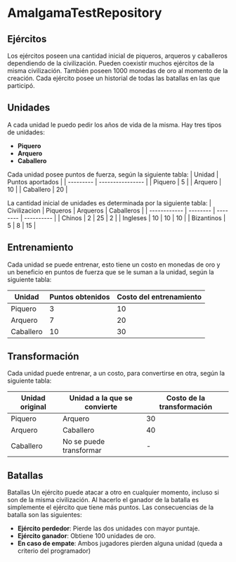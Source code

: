 # AmalgamaTestRepository

## Ejércitos
Los ejércitos poseen una cantidad inicial de piqueros, arqueros y caballeros
dependiendo
de la civilización. Pueden coexistir muchos ejércitos de la misma civilización.
También poseen 1000 monedas de oro al momento de la creación.
Cada ejército posee un historial de todas las batallas en las que participó.

## Unidades
A cada unidad le puedo pedir los años de vida de la misma.
Hay tres tipos de unidades:
* **Piquero**
* **Arquero**
* **Caballero**

Cada unidad posee puntos de fuerza, según la siguiente tabla:
| Unidad    | Puntos aportados |
| --------- | ---------------- |
| Piquero   | 5                |
| Arquero   | 10               |
| Caballero | 20               |

La cantidad inicial de unidades es determinada por la siguiente tabla:
| Civilizacion | Piqueros | Arqueros | Caballeros |
| ------------ | -------- | -------- | ---------- |
| Chinos       | 2        | 25       | 2          |
| Ingleses     | 10       | 10       | 10         |
| Bizantinos   | 5        | 8        | 15         |


## Entrenamiento
Cada unidad se puede entrenar, esto tiene un costo en monedas de oro y un
beneficio en puntos
de fuerza que se le suman a la unidad, según la siguiente tabla:

| Unidad    | Puntos obtenidos | Costo del entrenamiento |
| --------- | ---------------- | ----------------------- |
| Piquero   | 3                | 10                      |
| Arquero   | 7                | 20                      |
| Caballero | 10               | 30                      |


## Transformación
Cada unidad puede entrenar, a un costo, para convertirse en otra, según la
siguiente tabla:

| Unidad original | Unidad a la que se convierte | Costo de la transformación |
| --------------- | ---------------------------- | ----------------------- |
| Piquero         | Arquero                      | 30                      |
| Arquero         | Caballero                    | 40                      |
| Caballero       | No se puede transformar      | -                       |


## Batallas
Batallas
Un ejército puede atacar a otro en cualquier momento, incluso si son de la misma
civilización. Al hacerlo el ganador de la batalla es simplemente el ejército que tiene más puntos.
Las consecuencias de la batalla son las siguientes:
* **Ejército perdedor**: Pierde las dos unidades con mayor puntaje.
* **Ejército ganador**: Obtiene 100 unidades de oro.
* **En caso de empate**: Ambos jugadores pierden alguna unidad (queda a criterio del programador)
